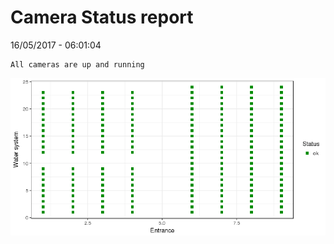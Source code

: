 Camera Status report
================
16/05/2017 - 06:01:04

    All cameras are up and running

![](camreport_files/figure-markdown_github/unnamed-chunk-2-1.png)
